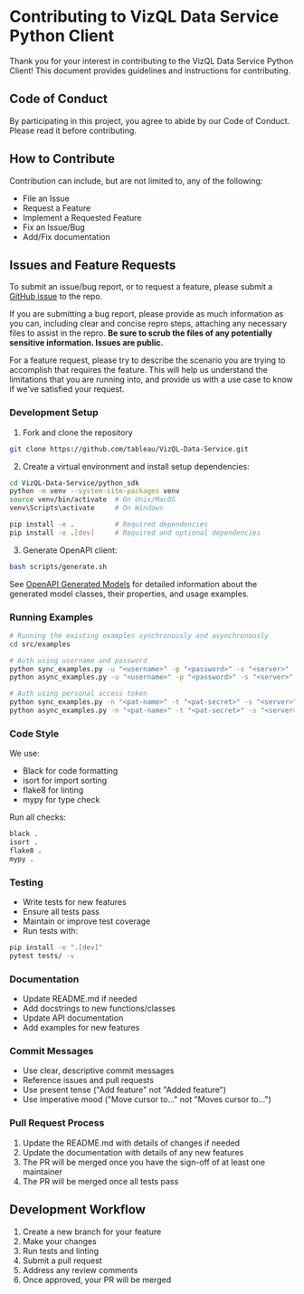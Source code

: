 # Contributing to VizQL Data Service Python Client

Thank you for your interest in contributing to the VizQL Data Service Python Client! This document provides guidelines and instructions for contributing.

## Code of Conduct

By participating in this project, you agree to abide by our Code of Conduct. Please read it before contributing.

## How to Contribute
Contribution can include, but are not limited to, any of the following:

* File an Issue
* Request a Feature
* Implement a Requested Feature
* Fix an Issue/Bug
* Add/Fix documentation

## Issues and Feature Requests

To submit an issue/bug report, or to request a feature, please submit a [GitHub issue](https://github.com/tableau/VizQL-Data-Service/issues) to the repo.

If you are submitting a bug report, please provide as much information as you can, including clear and concise repro steps, attaching any necessary
files to assist in the repro.  **Be sure to scrub the files of any potentially sensitive information. Issues are public.**

For a feature request, please try to describe the scenario you are trying to accomplish that requires the feature. This will help us understand
the limitations that you are running into, and provide us with a use case to know if we've satisfied your request.

### Development Setup

1. Fork and clone the repository
```bash
git clone https://github.com/tableau/VizQL-Data-Service.git
```

2. Create a virtual environment and install setup dependencies:
```bash
cd VizQL-Data-Service/python_sdk
python -m venv --system-site-packages venv
source venv/bin/activate  # On Unix/MacOS
venv\Scripts\activate     # On Windows

pip install -e .          # Required dependencies
pip install -e .[dev]     # Required and optional dependencies
```

3. Generate OpenAPI client:
```bash
bash scripts/generate.sh
```
See [OpenAPI Generated Models](docs/openapi_models.md) for detailed information about the generated model classes, their properties, and usage examples.


### Running Examples

```bash
# Running the existing examples synchronously and asynchronously
cd src/examples

# Auth using username and password
python sync_examples.py -u "<username>" -p "<password>" -s "<server>"
python async_examples.py -u "<username>" -p "<password>" -s "<server>"

# Auth using personal access token
python sync_examples.py -n "<pat-name>" -t "<pat-secret>" -s "<server>"
python async_examples.py -n "<pat-name>" -t "<pat-secret>" -s "<server>"
```

### Code Style

We use:
- Black for code formatting
- isort for import sorting
- flake8 for linting
- mypy for type check

Run all checks:
```bash
black .
isort .
flake8 .
mypy .
```

### Testing

- Write tests for new features
- Ensure all tests pass
- Maintain or improve test coverage
- Run tests with:
```bash
pip install -e ".[dev]"
pytest tests/ -v
```

### Documentation

- Update README.md if needed
- Add docstrings to new functions/classes
- Update API documentation
- Add examples for new features

### Commit Messages

- Use clear, descriptive commit messages
- Reference issues and pull requests
- Use present tense ("Add feature" not "Added feature")
- Use imperative mood ("Move cursor to..." not "Moves cursor to...")

### Pull Request Process

1. Update the README.md with details of changes if needed
2. Update the documentation with details of any new features
3. The PR will be merged once you have the sign-off of at least one maintainer
4. The PR will be merged once all tests pass

## Development Workflow

1. Create a new branch for your feature
2. Make your changes
3. Run tests and linting
4. Submit a pull request
5. Address any review comments
6. Once approved, your PR will be merged
